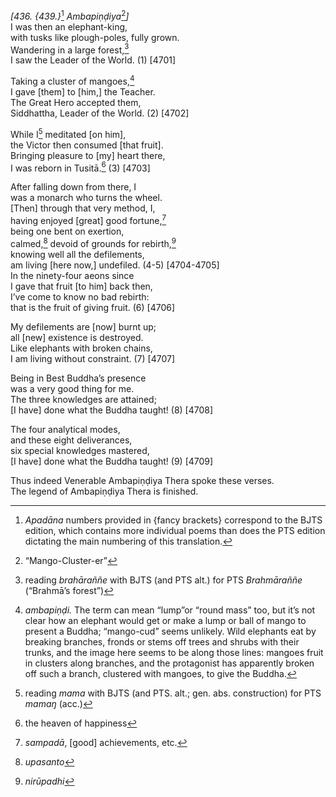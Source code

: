 *\[436. {439.}*[^1] *Ambapiṇḍiya*[^2]*\]*  
I was then an elephant-king,  
with tusks like plough-poles, fully grown.  
Wandering in a large forest,[^3]  
I saw the Leader of the World. (1) \[4701\]

Taking a cluster of mangoes,[^4]  
I gave \[them\] to \[him,\] the Teacher.  
The Great Hero accepted them,  
Siddhattha, Leader of the World. (2) \[4702\]

While I[^5] meditated \[on him\],  
the Victor then consumed \[that fruit\].  
Bringing pleasure to \[my\] heart there,  
I was reborn in Tusitā.[^6] (3) \[4703\]

After falling down from there, I  
was a monarch who turns the wheel.  
\[Then\] through that very method, I,  
having enjoyed \[great\] good fortune,[^7]  
being one bent on exertion,  
calmed,[^8] devoid of grounds for rebirth,[^9]  
knowing well all the defilements,  
am living \[here now,\] undefiled. (4-5) \[4704-4705\]  
In the ninety-four aeons since  
I gave that fruit \[to him\] back then,  
I’ve come to know no bad rebirth:  
that is the fruit of giving fruit. (6) \[4706\]

My defilements are \[now\] burnt up;  
all \[new\] existence is destroyed.  
Like elephants with broken chains,  
I am living without constraint. (7) \[4707\]

Being in Best Buddha’s presence  
was a very good thing for me.  
The three knowledges are attained;  
\[I have\] done what the Buddha taught! (8) \[4708\]

The four analytical modes,  
and these eight deliverances,  
six special knowledges mastered,  
\[I have\] done what the Buddha taught! (9) \[4709\]

Thus indeed Venerable Ambapiṇḍiya Thera spoke these verses.  
The legend of Ambapiṇḍiya Thera is finished.

[^1]: *Apadāna* numbers provided in {fancy brackets} correspond to the BJTS edition, which contains more individual poems than does the PTS edition dictating the main numbering of this translation.

[^2]: “Mango-Cluster-er”

[^3]: reading *brahāraññe* with BJTS (and PTS alt.) for PTS *Brahmāraññe* (“Brahmā’s forest”)

[^4]: *ambapiṇḍi.* The term can mean “lump”or “round mass” too, but it’s not clear how an elephant would get or make a lump or ball of mango to present a Buddha; “mango-cud” seems unlikely. Wild elephants eat by breaking branches, fronds or stems off trees and shrubs with their trunks, and the image here seems to be along those lines: mangoes fruit in clusters along branches, and the protagonist has apparently broken off such a branch, clustered with mangoes, to give the Buddha.

[^5]: reading *mama* with BJTS (and PTS. alt.; gen. abs. construction) for PTS *mamaŋ* (acc.)

[^6]: the heaven of happiness

[^7]: *sampadā*, \[good\] achievements, etc.

[^8]: *upasanto*

[^9]: *nirūpadhi*
